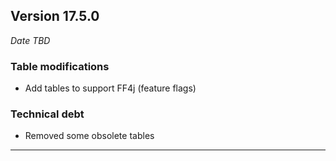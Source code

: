 
## Version 17.5.0
_Date TBD_

### Table modifications
* Add tables to support FF4j (feature flags)

### Technical debt
* Removed some obsolete tables

---
